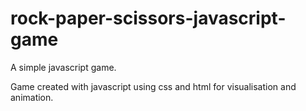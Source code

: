 # rock-paper-scissors-javascript-game
A simple javascript game.

Game created with javascript using css and html for visualisation and animation.
